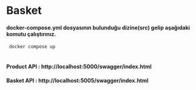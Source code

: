 # Basket
#### docker-compose.yml dosyasının bulunduğu dizine(src) gelip aşağıdaki komutu çalıştırınız. <br>
<code> docker compose up </code> <br><br>
#### Product API : http://localhost:5000/swagger/index.html <br>
#### Basket API : http://localhost:5005/swagger/index.html
